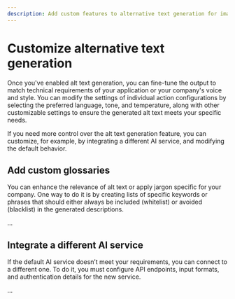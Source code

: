 ```yaml
---
description: Add custom features to alternative text generation for images.
---
```


# Customize alternative text generation

Once you've enabled alt text generation, you can fine-tune the output to match technical requirements of your application or your company's voice and style.
You can modify the settings of individual action configurations by selecting the preferred language, tone, and temperature, along with other customizable settings to ensure the generated alt text meets your specific needs.


If you need more control over the alt text generation feature, you can customize, for example, by integrating a different AI service, and modifying the default behavior.

## Add custom glossaries

You can enhance the relevance of alt text or apply jargon specific for your company.
One way to do it is by creating lists of specific keywords or phrases that should either always be included (whitelist) or avoided (blacklist) in the generated descriptions.
 
...

## Integrate a different AI service

If the default AI service doesn’t meet your requirements, you can connect to a different one.
To do it, you must configure API endpoints, input formats, and authentication details for the new service.

...